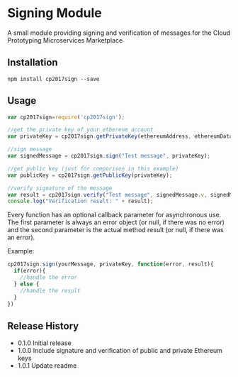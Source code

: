 Signing Module
==============

A small module providing signing and verification of messages for the Cloud Prototyping Microservices Marketplace

## Installation
```shell
npm install cp2017sign --save
```

## Usage
```javascript
var cp2017sign=require('cp2017sign');

//get the private key of your ethereum account
var privateKey = cp2017sign.getPrivateKey(ethereumAddress, ethereumDataDir, ethereumAccountPassword);

//sign message
var signedMessage = cp2017sign.sign("Test message", privateKey);

//get public key (just for comparison in this example)
var publicKey = cp2017sign.getPublicKey(privateKey);

//verify signature of the message
var result = cp2017sign.verify("Test message", signedMessage.v, signedMessage.r, signedMessage.s, publicKey);
console.log("Verification result: " + result);
```

Every function has an optional callback parameter for asynchronous use.
The first parameter is always an error object (or null, if there was no error) and the second parameter is the actual method result (or null, if there was an error).

Example:

```javascript
cp2017sign.sign(yourMessage, privateKey, function(error, result){
  if(error){
    //handle the error
  } else {
    //handle the result
  }
})
```
## Release History

* 0.1.0 Initial release
* 1.0.0 Include signature and verification of public and private Ethereum keys
* 1.0.1 Update readme
